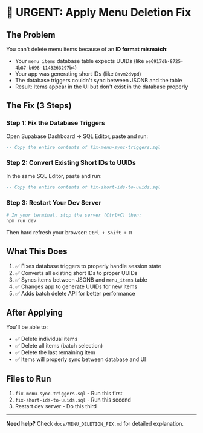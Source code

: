 # 🔧 URGENT: Apply Menu Deletion Fix

## The Problem

You can't delete menu items because of an **ID format mismatch**:
- Your `menu_items` database table expects UUIDs (like `ee6917db-8725-4b87-b698-1143263297b4`)
- Your app was generating short IDs (like `0avm2dvpd`)
- The database triggers couldn't sync between JSONB and the table
- Result: Items appear in the UI but don't exist in the database properly

## The Fix (3 Steps)

### Step 1: Fix the Database Triggers

Open Supabase Dashboard → SQL Editor, paste and run:

```sql
-- Copy the entire contents of fix-menu-sync-triggers.sql
```

### Step 2: Convert Existing Short IDs to UUIDs

In the same SQL Editor, paste and run:

```sql
-- Copy the entire contents of fix-short-ids-to-uuids.sql
```

### Step 3: Restart Your Dev Server

```bash
# In your terminal, stop the server (Ctrl+C) then:
npm run dev
```

Then hard refresh your browser: `Ctrl + Shift + R`

## What This Does

1. ✅ Fixes database triggers to properly handle session state
2. ✅ Converts all existing short IDs to proper UUIDs
3. ✅ Syncs items between JSONB and `menu_items` table
4. ✅ Changes app to generate UUIDs for new items
5. ✅ Adds batch delete API for better performance

## After Applying

You'll be able to:
- ✅ Delete individual items
- ✅ Delete all items (batch selection)
- ✅ Delete the last remaining item
- ✅ Items will properly sync between database and UI

## Files to Run

1. `fix-menu-sync-triggers.sql` - Run this first
2. `fix-short-ids-to-uuids.sql` - Run this second
3. Restart dev server - Do this third

---

**Need help?** Check `docs/MENU_DELETION_FIX.md` for detailed explanation.
